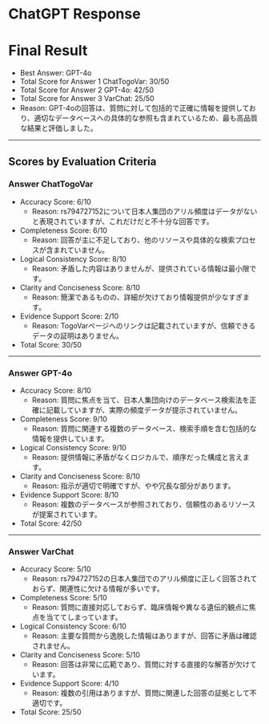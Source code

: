 # ChatGPT Response

# Final Result

- Best Answer: GPT-4o
- Total Score for Answer 1 ChatTogoVar: 30/50
- Total Score for Answer 2 GPT-4o: 42/50
- Total Score for Answer 3 VarChat: 25/50
- Reason: GPT-4oの回答は、質問に対して包括的で正確に情報を提供しており、適切なデータベースへの具体的な参照も含まれているため、最も高品質な結果と評価しました。

---

## Scores by Evaluation Criteria

### Answer ChatTogoVar
- Accuracy Score: 6/10
  - Reason: rs794727152について日本人集団のアリル頻度はデータがないと表現されていますが、これだけだと不十分な回答です。
- Completeness Score: 6/10
  - Reason: 回答が主に不足しており、他のリソースや具体的な検索プロセスが含まれていません。
- Logical Consistency Score: 8/10
  - Reason: 矛盾した内容はありませんが、提供されている情報は最小限です。
- Clarity and Conciseness Score: 8/10
  - Reason: 簡潔であるものの、詳細が欠けており情報提供が少なすぎます。
- Evidence Support Score: 2/10
  - Reason: TogoVarページへのリンクは記載されていますが、信頼できるデータの証明はありません。
- Total Score: 30/50

---

### Answer GPT-4o
- Accuracy Score: 8/10
  - Reason: 質問に焦点を当て、日本人集団向けのデータベース検索法を正確に記載していますが、実際の頻度データが提示されていません。
- Completeness Score: 9/10
  - Reason: 質問に関連する複数のデータベース、検索手順を含む包括的な情報を提供しています。
- Logical Consistency Score: 9/10
  - Reason: 提供情報に矛盾がなくロジカルで、順序だった構成と言えます。
- Clarity and Conciseness Score: 8/10
  - Reason: 指示が適切で明確ですが、やや冗長な部分があります。
- Evidence Support Score: 8/10
  - Reason: 複数のデータベースが参照されており、信頼性のあるリソースが提案されています。
- Total Score: 42/50

---

### Answer VarChat
- Accuracy Score: 5/10
  - Reason: rs794727152の日本人集団でのアリル頻度に正しく回答されておらず、関連性に欠ける情報が多いです。
- Completeness Score: 5/10
  - Reason: 質問に直接対応しておらず、臨床情報や異なる遺伝的観点に焦点を当ててしまっています。
- Logical Consistency Score: 6/10
  - Reason: 主要な質問から逸脱した情報はありますが、回答に矛盾は確認されません。
- Clarity and Conciseness Score: 5/10
  - Reason: 回答は非常に広範であり、質問に対する直接的な解答が欠けています。
- Evidence Support Score: 4/10
  - Reason: 複数の引用はありますが、質問に関連した回答の証拠として不適切です。
- Total Score: 25/50